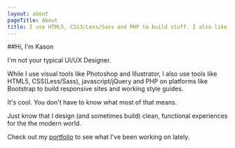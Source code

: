 ```yaml
---
layout: about
pageTitle: About
title: I use HTML5, CSS3/Less/Sass and PHP to build stuff. I also like cooking.
---
```


##Hi, I'm Kason

I'm not your typical UI/UX Designer. 

While I use visual tools like Photoshop and Illustrator, I also use tools like HTML5, CSS(Less/Sass), javascript/jQuery and PHP on platforms like Bootstrap to build responsive sites and working style guides.

It's cool. You don't have to know what most of that means. 

Just know that I design (and sometimes build) clean, functional experiences for the the modern world.

Check out my [portfolio](/portfolio) to see what I've been working on lately.